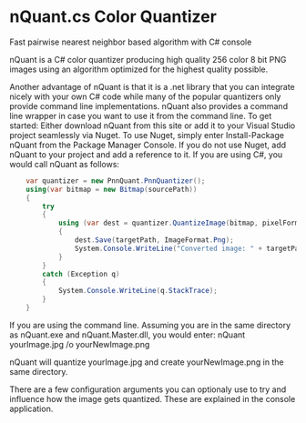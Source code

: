 # nQuant.cs Color Quantizer
Fast pairwise nearest neighbor based algorithm with C# console

nQuant is a C# color quantizer producing high quality 256 color 8 bit PNG images using an algorithm optimized for the highest quality possible.

Another advantage of nQuant is that it is a .net library that you can integrate nicely with your own C# code while many of the popular quantizers only provide command line implementations. nQuant also provides a command line wrapper in case you want to use it from the command line. To get started:
Either download nQuant from this site or add it to your Visual Studio project seamlessly via Nuget. To use Nuget, simply enter Install-Package nQuant from the Package Manager Console.
If you do not use Nuget, add nQuant to your project and add a reference to it.
If you are using C#, you would call nQuant as follows:

```cs
    var quantizer = new PnnQuant.PnnQuantizer();
    using(var bitmap = new Bitmap(sourcePath))
    {
        try
        {                    
            using (var dest = quantizer.QuantizeImage(bitmap, pixelFormat, maxColors, true))
            {
                dest.Save(targetPath, ImageFormat.Png);
                System.Console.WriteLine("Converted image: " + targetPath);
            }
        }
        catch (Exception q)
        {
            System.Console.WriteLine(q.StackTrace);
        }
    }
```

If you are using the command line. Assuming you are in the same directory as nQuant.exe and nQuant.Master.dll, you would enter:
nQuant yourImage.jpg /o yourNewImage.png

nQuant will quantize yourImage.jpg and create yourNewImage.png in the same directory.

There are a few configuration arguments you can optionaly use to try and influence how the image gets quantized. These are explained in the console application.
